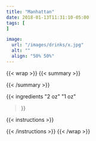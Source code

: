 ```yaml
---
title: "Manhattan"
date: 2018-01-13T11:31:10-05:00
tags: [
]

image:
  url: "/images/drinks/x.jpg"
  alt: ""
  align: "50% 50%"
---
```

{{< wrap >}}
{{< summary >}}

{{< /summary >}}


{{< ingredients
  "2 oz"
  "1 oz"
>}}


{{< instructions >}}

{{< /instructions >}}
{{< /wrap >}}

